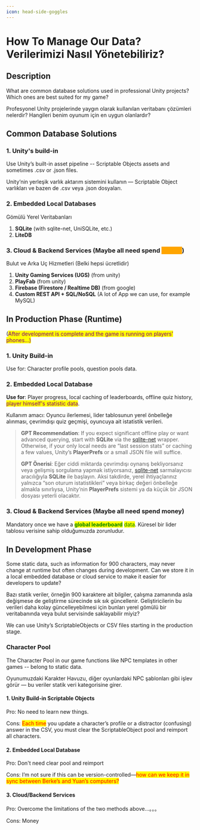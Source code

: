 ```yaml
---
icon: head-side-goggles
---
```


# How To Manage Our Data? Verilerimizi Nasıl Yönetebiliriz?

## Description

What are common database solutions used in professional Unity projects? Which ones are best suited for my game?

Profesyonel Unity projelerinde yaygın olarak kullanılan veritabanı çözümleri nelerdir? Hangileri benim oyunum için en uygun olanlardır?

## Common Database Solutions

### 1. Unity's build-in

Use Unity’s built-in asset pipeline -- Scriptable Objects assets and sometimes .csv or .json files.

Unity’nin yerleşik varlık aktarım sistemini kullanın — Scriptable Object varlıkları ve bazen de .csv veya .json dosyaları.

### 2. Embedded Local Databases

Gömülü Yerel Veritabanları

1. **SQLite** (with sqlite-net, UniSQLite, etc.)
2. **LiteDB**

### 3. Cloud & Backend Services (Maybe all need spend <mark style="color:orange;background-color:orange;">money</mark>)

Bulut ve Arka Uç Hizmetleri (Belki hepsi ücretlidir)

1. **Unity Gaming Services (UGS)** (from unity)
2. **PlayFab** (from unity)
3. **Firebase (Firestore / Realtime DB)** (from google)
4. **Custom REST API + SQL/NoSQL** (A lot of App we can use, for example MySQL)

## In Production Phase (Runtime)

(<mark style="color:purple;">After development is complete and the game is running on players’ phones…)</mark>

### 1. Unity Build-in

Use for: Character profile pools, question pools data.

### 2. Embedded Local Database

**Use for**: Player progress, local caching of leaderboards, offline quiz history, <mark style="color:purple;">player himself's statistic data</mark>.&#x20;

Kullanım amacı: Oyuncu ilerlemesi, lider tablosunun yerel önbelleğe alınması, çevrimdışı quiz geçmişi, oyuncuya ait istatistik verileri.

> **GPT Recommendation**: If you expect significant offline play or want advanced querying, start with **SQLite** via the [sqlite-net](https://github.com/praeclarum/sqlite-net) wrapper.  Otherwise, if your only local needs are “last session stats” or caching a few values, Unity’s **PlayerPrefs** or a small JSON file will suffice.&#x20;
>
> **GPT Önerisi**: Eğer ciddi miktarda çevrimdışı oynanış bekliyorsanız veya gelişmiş sorgulama yapmak istiyorsanız, [sqlite-net](https://github.com/praeclarum/sqlite-net) sarmalayıcısı aracılığıyla **SQLite** ile başlayın. Aksi takdirde, yerel ihtiyaçlarınız yalnızca “son oturum istatistikleri” veya birkaç değeri önbelleğe almakla sınırlıysa, Unity’nin **PlayerPrefs** sistemi ya da küçük bir JSON dosyası yeterli olacaktır.

### 3. **Cloud & Backend Services** (Maybe all need spend money)

Mandatory once we have a <mark style="color:green;">**global leaderboard**</mark> <mark style="color:green;"></mark><mark style="color:green;">data</mark>. Küresel bir lider tablosu verisine sahip olduğumuzda zorunludur.

## In Development Phase

Some static data, such as information for 900 characters, may never change at runtime but often changes during development. Can we store it in a local embedded database or cloud service to make it easier for developers to update?

Bazı statik veriler, örneğin 900 karaktere ait bilgiler, çalışma zamanında asla değişmese de geliştirme sürecinde sık sık güncellenir. Geliştiricilerin bu verileri daha kolay güncelleyebilmesi için bunları yerel gömülü bir veritabanında veya bulut servisinde saklayabilir miyiz?

We can use Unity’s ScriptableObjects or CSV files starting in the production stage.

### Character Pool

The Character Pool in our game functions like NPC templates in other games -- belong to static data.

Oyunumuzdaki Karakter Havuzu, diğer oyunlardaki NPC şablonları gibi işlev görür — bu veriler statik veri kategorisine girer.

#### 1. Unity Build-in Scriptable Objects

Pro: No need to learn new things.&#x20;

Cons: <mark style="color:red;">Each time</mark> you update a character’s profile or a distractor (confusing) answer in the CSV, you must clear the ScriptableObject pool and reimport all characters.

#### 2. Embedded Local Database

Pro: Don't need clear pool and reimport&#x20;

Cons: I’m not sure if this can be version-controlled—<mark style="color:red;">how can we keep it in sync between Berke’s and Yuan’s computers?</mark>

#### 3. Cloud/Backend Services

Pro: Overcome the limitations of the two methods above…。。。&#x20;

Cons: Money
